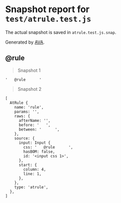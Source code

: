 # Snapshot report for `test/atrule.test.js`

The actual snapshot is saved in `atrule.test.js.snap`.

Generated by [AVA](https://ava.li).

##    @rule      

> Snapshot 1

    '   @rule      '

> Snapshot 2

    [
      AtRule {
        name: 'rule',
        params: '',
        raws: {
          afterName: '',
          before: '   ',
          between: '      ',
        },
        source: {
          input: Input {
            css: '   @rule      ',
            hasBOM: false,
            id: '<input css 1>',
          },
          start: {
            column: 4,
            line: 1,
          },
        },
        type: 'atrule',
      },
    ]
